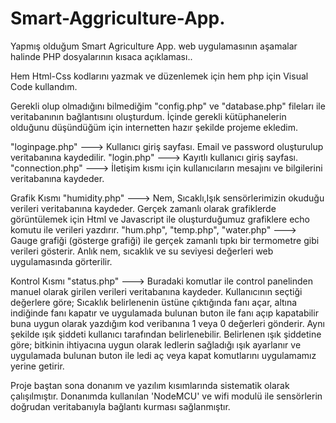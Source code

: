# Smart-Aggriculture-App.

Yapmış olduğum Smart Agriculture App. web uygulamasının aşamalar halinde PHP dosyalarının kısaca açıklaması..

Hem Html-Css kodlarını yazmak ve düzenlemek için hem php için Visual Code kullandım.

Gerekli olup olmadığını bilmediğim "config.php" ve "database.php" fileları ile veritabanının bağlantısını oluşturdum. İçinde gerekli kütüphanelerin olduğunu düşündüğüm için internetten hazır şekilde projeme ekledim.

"loginpage.php" ---> Kullanıcı giriş sayfası. Email ve password oluşturulup veritabanına kaydedilir.
"login.php" ---> Kayıtlı kullanıcı giriş sayfası.
"connection.php" ---> İletişim kısmı için kullanıcıların mesajını ve bilgilerini veritabanına kaydeder.

Grafik Kısmı
"humidity.php" ---> Nem, Sıcaklı,Işık sensörlerimizin okuduğu verileri veritabanına kaydeder. Gerçek zamanlı olarak grafiklerde görüntülemek için Html ve Javascript ile oluşturduğumuz grafiklere echo komutu ile  verileri yazdırır. 
"hum.php", "temp.php", "water.php" ---> Gauge grafiği (gösterge grafiği) ile gerçek zamanlı tıpkı bir termometre gibi verileri gösterir. Anlık nem, sıcaklık ve su seviyesi değerleri web uygulamasında görterilir.

Kontrol Kısmı
"status.php" ---> Buradaki komutlar ile control panelinden manuel olarak girilen verileri veritabanına kaydeder. Kullanıcının seçtiği değerlere göre; Sıcaklık belirlenenin üstüne çıktığında fanı açar, altına indiğinde fanı kapatır ve uygulamada bulunan buton ile fanı açıp kapatabilir buna uygun olarak yazdığım kod veribanına 1 veya 0 değerleri gönderir.
Aynı şekilde ışık şiddeti kullanıcı tarafından belirlenebilir. Belirlenen ışık şiddetine göre; bitkinin ihtiyacına uygun olarak ledlerin sağladığı ışık ayarlanır ve uygulamada bulunan buton ile ledi aç veya kapat komutlarını uygulamamız yerine getirir.

Proje baştan sona donanım ve yazılım kısımlarında sistematik olarak çalışılmıştır. Donanımda kullanılan 'NodeMCU' ve wifi modulü ile sensörlerin doğrudan veritabanıyla bağlantı kurması sağlanmıştır. 
